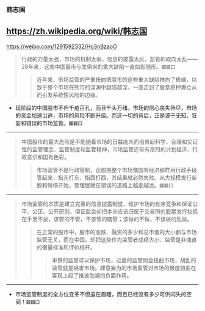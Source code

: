 ### 韩志国
https://zh.wikipedia.org/wiki/韩志国
---
https://weibo.com/1291592332/Hg3nBzaoO
>行政的力量太强，市场的机制太弱，信息的披露太灰，监管的取向太乱——28年来，这些中国股市与生俱来的重大缺陷一直如影随形。`龖龖囗`
>>近年来，市场监管的严重扭曲把股市的这些重大缺陷推向了极端，以致于整个市场在熊市的深渊中越陷越深，一直走到了股票质押爆仓从而引发系统性风险的边缘。
- 现阶段的中国股市不但千疮百孔，而且千头万绪。市场的信心丧失殆尽，市场的资金加速岀逃，市场的风险不断升级。而这一切的背后，正是源于无知、狂妄和错误的市场监管。`龖龖囗`
---
>中国股市的最大危险是不能随着市场的日益庞大而培育起科学、合理和实证性的监管理念、监管制度和监管精神，市场监管还带有浓烈的计划经济、行政意识和国有色彩。
>>市场监管不是行政管制，企图把整个市场像国有经济那样用行政手段管起来，指东打东、指西打西，其结果就必然失败。从大规模发行新股和特停开始，管理层就在错误的道路上越走越远。`龖龖囗`
---
>市场监管的本质是建立完善的信息披露制度、维护市场的有序竞争和保证公平、公正、公开原则，但证监会却把本来应该归属于交易所的股票发行权抓在手里不放，该管的不管，不该管的瞎管；该做的不做，不该做的乱做。
>>在正常的股市中，股市的涨跌、融资的多少和总市值的大小都与市场监管无关，而在中国，却把这些作为监管者成绩大小、监管是非曲直的衡量标准和评价标杆。
>>>审慎的监管可以保护市场，过度的监管则会扭曲市场，胡乱的监管就是祸害市场。肆意妄为的市场监管对市场的极度扭曲在客观上起了推波助澜的负面作用。
---
- 市场监管制度的全方位变革不但迫在眉睫，而且已经没有多少可供闪失的空间！`龖龖囗`